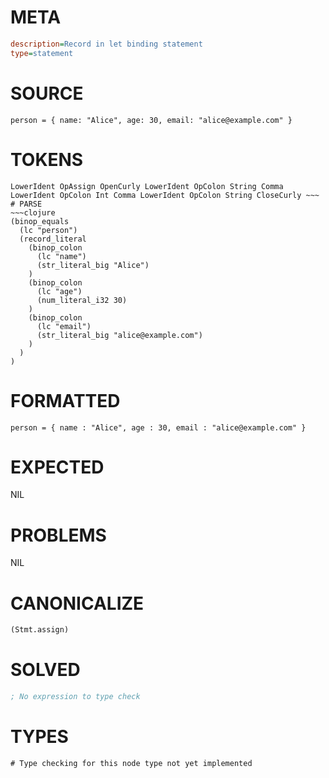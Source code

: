 # META
~~~ini
description=Record in let binding statement
type=statement
~~~
# SOURCE
~~~roc
person = { name: "Alice", age: 30, email: "alice@example.com" }
~~~
# TOKENS
~~~text
LowerIdent OpAssign OpenCurly LowerIdent OpColon String Comma LowerIdent OpColon Int Comma LowerIdent OpColon String CloseCurly ~~~
# PARSE
~~~clojure
(binop_equals
  (lc "person")
  (record_literal
    (binop_colon
      (lc "name")
      (str_literal_big "Alice")
    )
    (binop_colon
      (lc "age")
      (num_literal_i32 30)
    )
    (binop_colon
      (lc "email")
      (str_literal_big "alice@example.com")
    )
  )
)
~~~
# FORMATTED
~~~roc
person = { name : "Alice", age : 30, email : "alice@example.com" }
~~~
# EXPECTED
NIL
# PROBLEMS
NIL
# CANONICALIZE
~~~clojure
(Stmt.assign)
~~~
# SOLVED
~~~clojure
; No expression to type check
~~~
# TYPES
~~~roc
# Type checking for this node type not yet implemented
~~~
